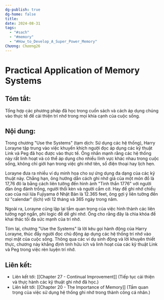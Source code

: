 ```yaml
---
dg-publish: true
dg-home: false
title: 
date: 2024-08-31
tags:
  - "#sach"
  - "#memory"
  - "#How_to_Develop_A_Super_Power_Memory"
Chương: Chương26
---
```

# Practical Application of Memory Systems

##  **Tóm tắt**: 
Tổng hợp các phương pháp đã học trong cuốn sách và cách áp dụng chúng vào thực tế để cải thiện trí nhớ trong mọi khía cạnh của cuộc sống.

##  **Nội dung**: 
Trong chương "Use the Systems" (tạm dịch: Sử dụng các hệ thống), Harry Lorayne tập trung vào việc khuyến khích người đọc áp dụng các kỹ thuật Link và Peg đã học được vào thực tế. Ông nhấn mạnh rằng các hệ thống này rất linh hoạt và có thể áp dụng cho nhiều lĩnh vực khác nhau trong cuộc sống, không chỉ giới hạn trong việc ghi nhớ tên, số điện thoại hay lịch hẹn.

Lorayne đưa ra nhiều ví dụ minh họa cho sự ứng dụng đa dạng của các kỹ thuật này. Chẳng hạn, ông hướng dẫn cách ghi nhớ giá của một món đồ là 17,76 đô la bằng cách liên tưởng đến hình ảnh "Tinh thần 1776" với người đàn ông đánh trống, người thổi kèn và người cầm cờ. Hay để ghi nhớ chiều cao của núi lửa Fujiyama ở Nhật Bản là 12.365 feet, ông gợi ý liên tưởng đến từ "calendar" (lịch) với 12 tháng và 365 ngày trong năm.

Ngoài ra, Lorayne cũng lặp lại tầm quan trọng của việc hình thành các liên tưởng ngớ ngẩn, phi logic để dễ ghi nhớ. Ông cho rằng đây là chìa khóa để khai thác tối đa sức mạnh của trí nhớ.

Tóm lại, chương "Use the Systems" là lời kêu gọi hành động của Harry Lorayne, thúc đẩy người đọc chủ động áp dụng các hệ thống trí nhớ vào mọi mặt của cuộc sống. Thông qua các ví dụ sinh động và lời khuyên thiết thực, chương này khẳng định tính hữu ích và linh hoạt của các kỹ thuật Link và Peg trong việc rèn luyện trí nhớ.
## **Liên kết**:
- Liên kết tới: [[Chapter 27 - Continual Improvement]] (Tiếp tục cải thiện và thực hành các kỹ thuật ghi nhớ đã học.)
- Liên kết tới: [[Chapter 20 - The Importance of Memory]] (Tầm quan trọng của việc sử dụng hệ thống ghi nhớ trong thành công cá nhân.)